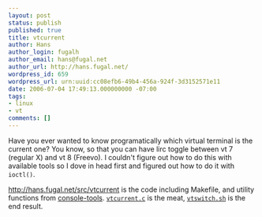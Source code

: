 ```yaml
---
layout: post
status: publish
published: true
title: vtcurrent
author: Hans
author_login: fugalh
author_email: hans@fugal.net
author_url: http://hans.fugal.net/
wordpress_id: 659
wordpress_url: urn:uuid:cc08efb6-49b4-456a-924f-3d3152571e11
date: 2006-07-04 17:49:13.000000000 -07:00
tags:
- linux
- vt
comments: []
---
```

<p>Have you ever wanted to know programatically which virtual terminal is the
current one? You know, so that you can have lirc toggle between vt 7 (regular
X) and vt 8 (Freevo). I couldn't figure out how to do this with available tools
so I dove in head first and figured out how to do it with <code>ioctl()</code>.</p>

<p><a href="http://hans.fugal.net/src/vtcurrent">http://hans.fugal.net/src/vtcurrent</a> is the code including Makefile, and utility functions from <a href="http://lct.sourceforge.net/">console-tools</a>.
<a href="http://hans.fugal.net/src/vtcurrent/vtcurrent.c"><code>vtcurrent.c</code></a> is the meat,
<a href="http://hans.fugal.net/src/vtcurrent/vtswitch.sh"><code>vtswitch.sh</code></a> is the end
result. </p>
